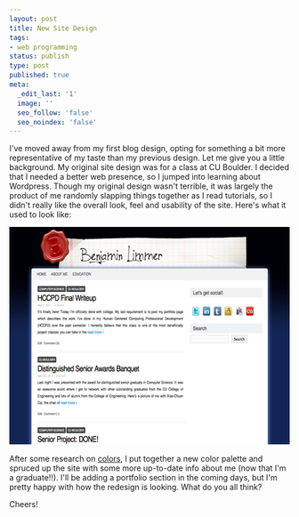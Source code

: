 ```yaml
---
layout: post
title: New Site Design
tags:
- web programming
status: publish
type: post
published: true
meta:
  _edit_last: '1'
  image: ''
  seo_follow: 'false'
  seo_noindex: 'false'
---
```

I've moved away from my first blog design, opting for something a bit more representative of my taste than my previous design. Let me give you a little background. My original site design was for a class at CU Boulder. I decided that I needed a better web presence, so I jumped into learning about Wordpress. Though my original design wasn't terrible, it was largely the product of me randomly slapping things together as I read tutorials, so I didn't really like the overall look, feel and usability of the site. Here's what it used to look like:

<div class="center">
	<img src="/assets/images/posts/2011/05/old_design.png" width="616" height="391" alt="Screenshot of Previous Website Design">
</div>

After some research on [colors](http://www.colourlovers.com), I put together a new color palette and spruced up the site with some more up-to-date info about me (now that I'm a graduate!!). I'll be adding a portfolio section in the coming days, but I'm pretty happy with how the redesign is looking. What do you all think?

Cheers!  